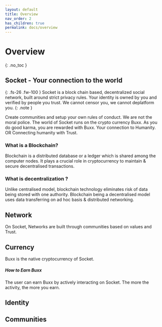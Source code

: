 ```yaml
---
layout: default
title: Overview
nav_order: 2
has_children: true
permalink: docs/overview
---
```

 
# Overview
{: .no_toc }

 
## Socket - Your connection to the world


{: .fs-26 .fw-100 }
Socket is a block chain based, decentralized social network, built around strict privacy rules.
Your identity is owned by you and verified by people you trust. We cannot censor you, we cannot deplatform you.
{: .note }

Create communities and setup your own rules of conduct. We are not the moral police.
The world of Socket runs on the crypto currency Buxx. As you do good karma, you are rewarded with Buxx.
Your connection to Humanity. OR Connecting humanity with Trust.


### What is a Blockchain?

Blockchain is a distributed database or a ledger which is shared among the computer nodes. It plays a crucial role in cryptocurrency to maintain & secure decentralised transactions.


### What is decentralization ?

Unlike centralised model, blockchain technology eliminates risk of data being stored with one authority. Blockchain being a decentralised model uses data transferring on ad hoc basis & distributed networking.



## Network

On Socket, Networks are built through communities based on values and Trust.

## Currency

Buxx is the native cryptocurrency of Socket.  


##### How to Earn Buxx 

The user can earn Buxx by actively interacting on Socket.  The more the activity, the more you earn. 

## Identity

## Communities
